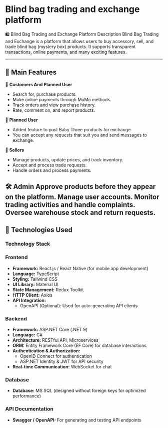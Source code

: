 # Blind bag trading and exchange platform

🛍️ Blind Bag Trading and Exchange Platform
Description
Blind Bag Trading and Exchange is a platform that allows users to buy accessory, sell, and trade blind bag (mystery box) products. It supports transparent transactions, online payments, and many exciting features.

---
## 📌 Main Features
🎁 **Customers And Planned User**
- Search for, purchase products.
- Make online payments through MoMo methods.
- Track orders and view purchase history.
- Rate, comment on, and report products.

🎁 **Planned User**
- Added feature to post Baby Three products for exchange
- You can accept any requests that suit you and send messages to exchange.

🏪 **Sellers**
- Manage products, update prices, and track inventory.
- Accept and process trade requests.
- Handle orders and process payments.

🛠 Admin
Approve products before they appear on the platform.
Manage user accounts.
Monitor trading activities and handle complaints.
Oversee warehouse stock and return requests.
---
## 🔧 Technologies Used

### Technology Stack

### **Frontend**
- **Framework:** React.js / React Native (for mobile app development)
- **Language:** TypeScript
- **Styling:** Tailwind CSS
- **UI Library:** Material UI
- **State Management:** Redux Toolkit
- **HTTP Client:** Axios
- **API Integration:**
    - OpenAPI (Optional): Used for auto-generating API clients

### **Backend**
- **Framework:** ASP.NET Core (.NET 9)
- **Language:** C#
- **Architecture:** RESTful API, Microservices
- **ORM:** Entity Framework Core (EF Core) for database interactions
- **Authentication & Authorization:**
    - OpenID Connect for authentication
    - ASP.NET Identity & JWT for API security
- **Real-time Communication:** WebSocket for chat

### **Database**
- **Database:** MS SQL (designed without foreign keys for optimized performance)

### **API Documentation**
- **Swagger / OpenAPI:** For generating and testing API endpoints  
